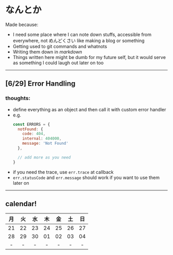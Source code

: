 # なんとか

Made because:
- I need some place where I can note down stuffs, accessible from everywhere, not めんどくさい like making a blog or something
- Getting used to git commands and whatnots
- Writing them down in *markdown*
- Things written here might be dumb for my future self, but it would serve as something I could laugh out later on too

---

## [6/29] Error Handling

### thoughts:
- define everything as an object and then call it with custom error handler
- e.g.
  ```javascript
  const ERRORS = {
    notFound: {
      code: 404,
      internal: 404000,
      message: 'Not Found'
    },

    // add more as you need
  }
  ```
- if you need the trace, use `err.trace` at callback
- `err.statusCode` and `err.message` should work if you want to use them later on
---

## calendar!

|月|火|水|木|金|土|日|
|:-:|:-:|:-:|:-:|:-:|:-:|:-:|
|21|22|23|24|25|26|27|
|28|29|30|01|02|03|04|
|-|-|-|-|-|-|-|